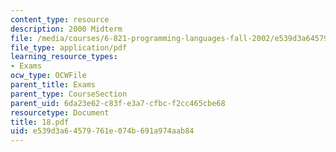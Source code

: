 ```yaml
---
content_type: resource
description: 2000 Midterm
file: /media/courses/6-821-programming-languages-fall-2002/e539d3a64579761e074b691a974aab84_18.pdf
file_type: application/pdf
learning_resource_types:
- Exams
ocw_type: OCWFile
parent_title: Exams
parent_type: CourseSection
parent_uid: 6da23e62-c83f-e3a7-cfbc-f2cc465cbe68
resourcetype: Document
title: 18.pdf
uid: e539d3a6-4579-761e-074b-691a974aab84
---
```

